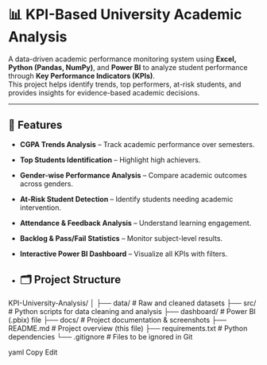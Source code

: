 # 📊 KPI-Based University Academic Analysis

A data-driven academic performance monitoring system using **Excel, Python (Pandas, NumPy)**, and **Power BI** to analyze student performance through **Key Performance Indicators (KPIs)**.  
This project helps identify trends, top performers, at-risk students, and provides insights for evidence-based academic decisions.

---

## 📌 Features
- **CGPA Trends Analysis** – Track academic performance over semesters.
- **Top Students Identification** – Highlight high achievers.
- **Gender-wise Performance Analysis** – Compare academic outcomes across genders.
- **At-Risk Student Detection** – Identify students needing academic intervention.
- **Attendance & Feedback Analysis** – Understand learning engagement.
- **Backlog & Pass/Fail Statistics** – Monitor subject-level results.
- **Interactive Power BI Dashboard** – Visualize all KPIs with filters.

- ## 🗂 Project Structure
KPI-University-Analysis/
│
├── data/ # Raw and cleaned datasets
├── src/ # Python scripts for data cleaning and analysis
├── dashboard/ # Power BI (.pbix) file
├── docs/ # Project documentation & screenshots
├── README.md # Project overview (this file)
├── requirements.txt # Python dependencies
└── .gitignore # Files to be ignored in Git

yaml
Copy
Edit

